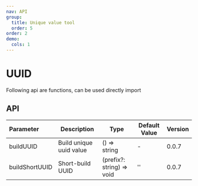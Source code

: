 ```yaml
---
nav: API
group:
  title: Unique value tool
  order: 5
order: 2
demo:
  cols: 1
---
```


# UUID

Following api are functions, can be used directly import

## API

| Parameter      | Description             | Type                      | Default Value | Version |
| :------------- | ----------------------- | ------------------------- | ------------- | ------- |
| buildUUID      | Build unique uuid value | () => string              | -             | 0.0.7   |
| buildShortUUID | Short-build UUID        | (prefix?: string) => void | ''            | 0.0.7   |
